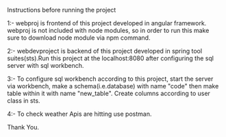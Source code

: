 Instructions before running the project


1:- webproj is frontend of this project developed in angular framework. webproj is not included with node modules, so in order to run this make sure to download node module via npm command.



2:- webdevproject is backend of this project developed in spring tool suites(sts).Run this project at the localhost:8080 after configuring the sql server with sql workbench.



3:- To configure sql workbench according to this project, start the server via workbench, make a schema(i.e.database) with name "code" then make table within it with name "new_table". Create columns according to user class in sts.



4:- To check weather Apis are hitting use postman.


Thank You.
